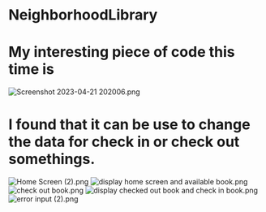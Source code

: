 # NeighborhoodLibrary

# My interesting piece of code this time is

![Screenshot 2023-04-21 202006.png](..%2F..%2F..%2FUsers%2Fpouho%2FOneDrive%2FPictures%2FScreenshots%2FScreenshot%202023-04-21%20202006.png)

# I found that it can be use to change the data for check in or check out somethings.

![Home Screen (2).png](..%2F..%2F..%2FUsers%2Fpouho%2FOneDrive%2FPictures%2FScreenshots%2FHome%20Screen%20%282%29.png)
![display home screen and available book.png](..%2F..%2F..%2FUsers%2Fpouho%2FOneDrive%2FPictures%2FScreenshots%2Fdisplay%20home%20screen%20and%20available%20book.png)![check out book.png](..%2F..%2F..%2FUsers%2Fpouho%2FOneDrive%2FPictures%2FScreenshots%2Fcheck%20out%20book.png)
![display checked out book and check in book.png](..%2F..%2F..%2FUsers%2Fpouho%2FOneDrive%2FPictures%2FScreenshots%2Fdisplay%20checked%20out%20book%20and%20check%20in%20book.png)
![error input (2).png](..%2F..%2F..%2FUsers%2Fpouho%2FOneDrive%2FPictures%2FScreenshots%2Ferror%20input%20%282%29.png)